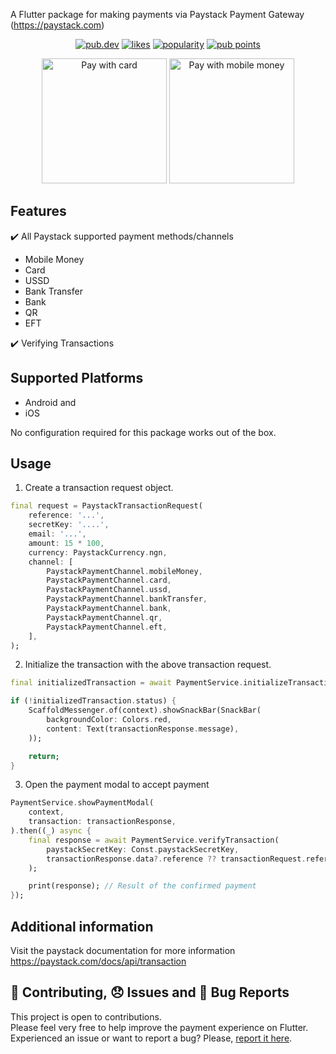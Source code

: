 A Flutter package for making payments via Paystack Payment Gateway (https://paystack.com)

<p align="center">
  <a href="https://pub.dev/packages/flutter_paystack_max"><img src="https://img.shields.io/pub/v/flutter_paystack_max.svg" alt="pub.dev"></a>
  <a href="https://pub.dev/packages/flutter_paystack_max/score"><img src="https://img.shields.io/pub/likes/flutter_paystack_max" alt="likes"></a>
  <a href="https://pub.dev/packages/flutter_paystack_max/score"><img src="https://img.shields.io/pub/popularity/flutter_paystack_max" alt="popularity"></a>
  <a href="https://pub.dev/packages/flutter_paystack_max/score"><img src="https://img.shields.io/pub/points/flutter_paystack_max" alt="pub points"></a>
</p>

<p align="center">
   <img src="https://github.com/binemmanuel/flutter_paystack_max/blob/main/assets/gifs/payment-with-card.gif?raw=true" width="200" alt="Pay with card">
  <img src="https://github.com/binemmanuel/flutter_paystack_max/blob/main/assets/gifs/payment-with-mobile-money.gif?raw=true" width="200" alt="Pay with mobile money">
</p>

## Features

:heavy_check_mark: All Paystack supported payment methods/channels

-   Mobile Money
-   Card
-   USSD
-   Bank Transfer
-   Bank
-   QR
-   EFT

:heavy_check_mark: Verifying Transactions

## Supported Platforms

-   Android and
-   iOS

No configuration required for this package works out of the box.

## Usage

1. Create a transaction request object.

```dart
final request = PaystackTransactionRequest(
    reference: '...',
    secretKey: '....',
    email: '...',
    amount: 15 * 100,
    currency: PaystackCurrency.ngn,
    channel: [
        PaystackPaymentChannel.mobileMoney,
        PaystackPaymentChannel.card,
        PaystackPaymentChannel.ussd,
        PaystackPaymentChannel.bankTransfer,
        PaystackPaymentChannel.bank,
        PaystackPaymentChannel.qr,
        PaystackPaymentChannel.eft,
    ],
);
```

2. Initialize the transaction with the above transaction request.

```dart
final initializedTransaction = await PaymentService.initializeTransaction(request);

if (!initializedTransaction.status) {
    ScaffoldMessenger.of(context).showSnackBar(SnackBar(
        backgroundColor: Colors.red,
        content: Text(transactionResponse.message),
    ));

    return;
}
```

3. Open the payment modal to accept payment

```dart
PaymentService.showPaymentModal(
    context,
    transaction: transactionResponse,
).then((_) async {
    final response = await PaymentService.verifyTransaction(
        paystackSecretKey: Const.paystackSecretKey,
        transactionResponse.data?.reference ?? transactionRequest.reference,
    );

    print(response); // Result of the confirmed payment
});
```

## Additional information

Visit the paystack documentation for more information https://paystack.com/docs/api/transaction

## :pencil: Contributing, :disappointed: Issues and :bug: Bug Reports

This project is open to contributions. </br>
Please feel very free to help improve the payment experience on Flutter. </br>
Experienced an issue or want to report a bug? Please, [report it here](https://github.com/binemmanuel/flutter_paystack_max/issues).
